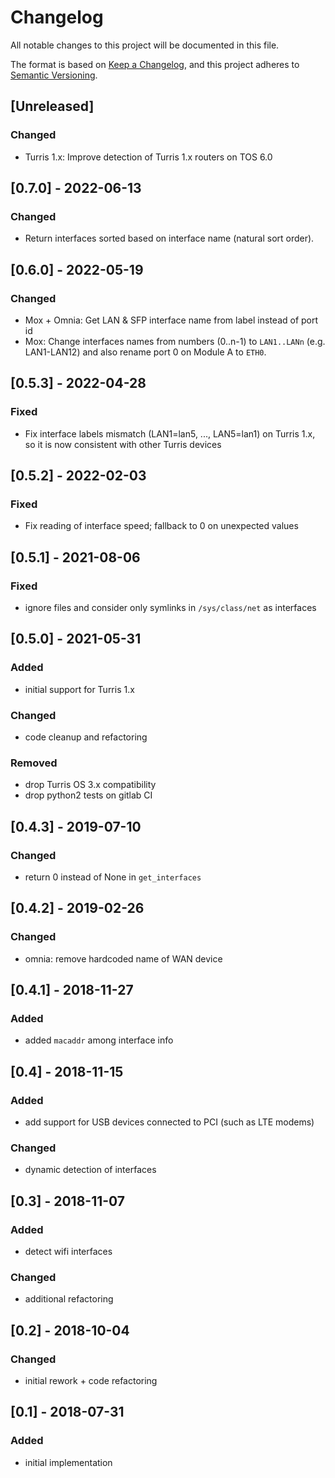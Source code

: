 # Changelog
All notable changes to this project will be documented in this file.

The format is based on [Keep a Changelog](https://keepachangelog.com/en/1.0.0/),
and this project adheres to [Semantic Versioning](https://semver.org/spec/v2.0.0.html).

## [Unreleased]
### Changed
* Turris 1.x: Improve detection of Turris 1.x routers on TOS 6.0

## [0.7.0] - 2022-06-13
### Changed
* Return interfaces sorted based on interface name (natural sort order).

## [0.6.0] - 2022-05-19
### Changed
* Mox + Omnia: Get LAN & SFP interface name from label instead of port id
* Mox: Change interfaces names from numbers (0..n-1) to `LAN1..LANn`
    (e.g. LAN1-LAN12) and also rename port 0 on Module A to `ETH0`.

## [0.5.3] - 2022-04-28
### Fixed
* Fix interface labels mismatch (LAN1=lan5, ..., LAN5=lan1) on Turris 1.x,
    so it is now consistent with other Turris devices

## [0.5.2] - 2022-02-03
### Fixed
* Fix reading of interface speed; fallback to 0 on unexpected values

## [0.5.1] - 2021-08-06
### Fixed
* ignore files and consider only symlinks in `/sys/class/net` as interfaces

## [0.5.0] - 2021-05-31
### Added
* initial support for Turris 1.x

### Changed
* code cleanup and refactoring

### Removed
* drop Turris OS 3.x compatibility
* drop python2 tests on gitlab CI

## [0.4.3] - 2019-07-10
### Changed
* return 0 instead of None in `get_interfaces`

## [0.4.2] - 2019-02-26
### Changed
* omnia: remove hardcoded name of WAN device

## [0.4.1] - 2018-11-27
### Added
* added `macaddr` among interface info

## [0.4] - 2018-11-15
### Added
* add support for USB devices connected to PCI (such as LTE modems)

### Changed
* dynamic detection of interfaces

## [0.3] - 2018-11-07
### Added
* detect wifi interfaces

### Changed
* additional refactoring

## [0.2] - 2018-10-04
### Changed
* initial rework + code refactoring

## [0.1] - 2018-07-31
### Added
* initial implementation
